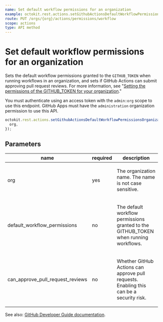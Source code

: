 ```yaml
---
name: Set default workflow permissions for an organization
example: octokit.rest.actions.setGithubActionsDefaultWorkflowPermissionsOrganization({ org })
route: PUT /orgs/{org}/actions/permissions/workflow
scope: actions
type: API method
---
```


# Set default workflow permissions for an organization

Sets the default workflow permissions granted to the `GITHUB_TOKEN` when running workflows in an organization, and sets if GitHub Actions
can submit approving pull request reviews. For more information, see
"[Setting the permissions of the GITHUB_TOKEN for your organization](https://docs.github.com/enterprise-cloud@latest//organizations/managing-organization-settings/disabling-or-limiting-github-actions-for-your-organization#setting-the-permissions-of-the-github_token-for-your-organization)."

You must authenticate using an access token with the `admin:org` scope to use this endpoint. GitHub Apps must have the `administration` organization permission to use this API.

```js
octokit.rest.actions.setGithubActionsDefaultWorkflowPermissionsOrganization({
  org,
});
```

## Parameters

<table>
  <thead>
    <tr>
      <th>name</th>
      <th>required</th>
      <th>description</th>
    </tr>
  </thead>
  <tbody>
    <tr><td>org</td><td>yes</td><td>

The organization name. The name is not case sensitive.

</td></tr>
<tr><td>default_workflow_permissions</td><td>no</td><td>

The default workflow permissions granted to the GITHUB_TOKEN when running workflows.

</td></tr>
<tr><td>can_approve_pull_request_reviews</td><td>no</td><td>

Whether GitHub Actions can approve pull requests. Enabling this can be a security risk.

</td></tr>
  </tbody>
</table>

See also: [GitHub Developer Guide documentation](https://docs.github.com/enterprise-cloud@latest//rest/reference/actions#set-default-workflow-permissions).
